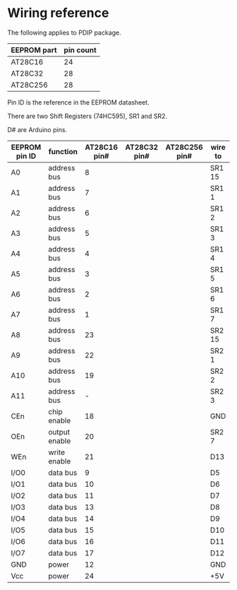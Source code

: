 # Wiring reference

The following applies to PDIP package.

| EEPROM part | pin count |
|-------------|-----------|
| AT28C16     | 24        |
| AT28C32     | 28        |
| AT28C256    | 28        |

Pin ID is the reference in the EEPROM datasheet.

There are two Shift Registers (74HC595), SR1 and SR2.

D# are Arduino pins.

| EEPROM pin ID | function    | AT28C16 pin# | AT28C32 pin# | AT28C256 pin# | wire to |
|--------|-------------|---------|--------------|--------------|---------------|
| A0     | address bus | 8 | | | SR1 15 | 
| A1   | address bus | 7 | | | SR1 1 | 
| A2   | address bus | 6 | | | SR1 2 | 
| A3    | address bus | 5 | | | SR1 3 | 
| A4   | address bus | 4 | | | SR1 4 | 
| A5    | address bus | 3 | | | SR1 5 | 
| A6    | address bus | 2 | | | SR1 6 | 
| A7    | address bus | 1 | | | SR1 7 | 
| A8    | address bus | 23 | | | SR2 15  | 
| A9    | address bus | 22 | | | SR2 1 | 
| A10   | address bus | 19 | | | SR2 2 | 
| A11    | address bus | - | | | SR2 3 | 
| CEn | chip enable | 18 | | | GND | 
| OEn | output enable | 20 | | | SR2 7|
| WEn | write enable | 21 | | | D13 |
| I/O0 | data bus | 9 | | | D5 | 
| I/O1 | data bus | 10 | | | D6 | 
| I/O2 | data bus | 11 | | | D7 | 
| I/O3 | data bus | 13 | | | D8 | 
| I/O4 | data bus | 14 | | | D9 | 
| I/O5 | data bus | 15 | | | D10 | 
| I/O6 | data bus | 16 | | | D11 | 
| I/O7 | data bus | 17 | | | D12 | 
| GND | power | 12 | | | GND | 
| Vcc | power | 24 | | |  +5V | 
